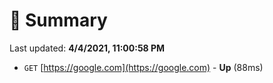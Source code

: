 # 📖 Summary
Last updated: **4/4/2021, 11:00:58 PM**

- `GET` [https://google.com](https://google.com) - **Up** (88ms)
